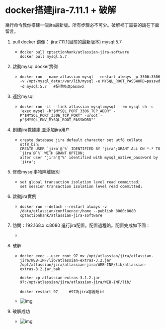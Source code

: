 # docker搭建jira-7.11.1 + 破解

幾行命令教你搭建一個jira最新版。所有步驟必不可少。破解補丁需要的請在下面留言。

1. pull docker 鏡像：  jira:7.11.1(目前的最新版本)    mysql:5.7

   - ```
     docker pull cptactionhank/atlassian-jira-software
     docker pull mysql:5.7
     ```

2. 啟動mysql docker實例

   - ```
     docker run --name atlassian-mysql --restart always -p 3306:3306 -v /opt/mysql_data:/var/lib/mysql -e MYSQL_ROOT_PASSWORD=passwd -d mysql:5.7   #記得修改passwd
     ```

3. 連接mysql

   - ```
     docker run -it --link atlassian-mysql:mysql --rm mysql sh -c 'exec mysql -h"$MYSQL_PORT_3306_TCP_ADDR" -P"$MYSQL_PORT_3306_TCP_PORT" -uroot -p"$MYSQL_ENV_MYSQL_ROOT_PASSWORD"'
     ```

4. 創建jira數據庫,並添加jira用户

   - ```
     create database jira default character set utf8 collate utf8_bin;
     CREATE USER `jira`@`%` IDENTIFIED BY 'jira';GRANT ALL ON *.* TO `jira`@`%` WITH GRANT OPTION;
     alter user 'jira'@'%' identified with mysql_native_password by 'jira';
     ```

5. 修改mysql事物隔離級別

   - ```
     set global transaction isolation level read committed;
     set session transaction isolation level read committed;
     ```

6. 啟動jira實例

   - ```
     docker run --detach --restart always -v /data/atlassian/confluence:/home --publish 8080:8080 cptactionhank/atlassian-jira-software
     ```

7. 訪問：192.168.x.x:8080 進行jira配置。配置過程略。配置完成如下圖：

   - 

      

      

8. 破解

   - ```
     docker exec --user root 97 mv /opt/atlassian/jira/atlassian-jira/WEB-INF/lib/atlassian-extras-3.2.jar /opt/atlassian/jira/atlassian-jira/WEB-INF/lib/atlassian-extras-3.2.jar_bak
     
     docker cp atlassian-extras-3.1.2.jar 97:/opt/atlassian/jira/atlassian-jira/WEB-INF/lib/
     
     docker restart 97     #97為jira容器短id
     ```

   - ![img](https://images2018.cnblogs.com/blog/1093334/201807/1093334-20180730163753390-1265631516.png)

9. 破解成功

   - ![img](https://images2018.cnblogs.com/blog/1093334/201807/1093334-20180730164021127-916880101.png)